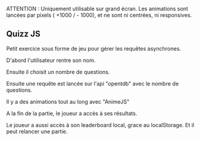 
ATTENTION : Uniquement utilisable sur grand écran.
Les animations sont lancées par pixels ( +1000 / - 1000), et ne sont ni centrées, ni responsives.

## Quizz JS

Petit exercice sous forme de jeu pour gérer les requêtes asynchrones.

D'abord l'utilisateur rentre son nom.

Ensuite il choisit un nombre de questions.

Ensuite une requête est lancée sur l'api "opentdb" avec le nombre de questions.

Il y a des animations tout au long avec "AnimeJS"

A la fin de la partie, le joueur a accès à ses résultats.

Le joueur a aussi accès à son leaderboard local, grace au localStorage. Et il peut relancer une partie.

